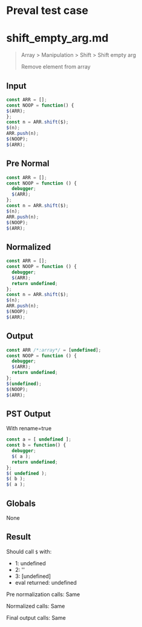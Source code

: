 # Preval test case

# shift_empty_arg.md

> Array > Manipulation > Shift > Shift empty arg
>
> Remove element from array

## Input

`````js filename=intro
const ARR = [];
const NOOP = function() {
$(ARR);
};
const n = ARR.shift($);
$(n);
ARR.push(n);
$(NOOP);
$(ARR);
`````

## Pre Normal


`````js filename=intro
const ARR = [];
const NOOP = function () {
  debugger;
  $(ARR);
};
const n = ARR.shift($);
$(n);
ARR.push(n);
$(NOOP);
$(ARR);
`````

## Normalized


`````js filename=intro
const ARR = [];
const NOOP = function () {
  debugger;
  $(ARR);
  return undefined;
};
const n = ARR.shift($);
$(n);
ARR.push(n);
$(NOOP);
$(ARR);
`````

## Output


`````js filename=intro
const ARR /*:array*/ = [undefined];
const NOOP = function () {
  debugger;
  $(ARR);
  return undefined;
};
$(undefined);
$(NOOP);
$(ARR);
`````

## PST Output

With rename=true

`````js filename=intro
const a = [ undefined ];
const b = function() {
  debugger;
  $( a );
  return undefined;
};
$( undefined );
$( b );
$( a );
`````

## Globals

None

## Result

Should call `$` with:
 - 1: undefined
 - 2: '<function>'
 - 3: [undefined]
 - eval returned: undefined

Pre normalization calls: Same

Normalized calls: Same

Final output calls: Same
